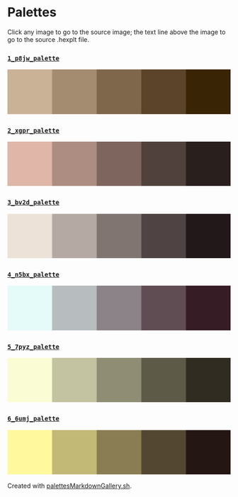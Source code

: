 # Palettes

Click any image to go to the source image; the text line above the image to go to the source .hexplt file.

### [`1_p8jw_palette`](1_p8jw_palette.hexplt)

[ ![1_p8jw_palette.png](1_p8jw_palette.png) ](1_p8jw_palette.png)

### [`2_xgpr_palette`](2_xgpr_palette.hexplt)

[ ![2_xgpr_palette.png](2_xgpr_palette.png) ](2_xgpr_palette.png)

### [`3_bv2d_palette`](3_bv2d_palette.hexplt)

[ ![3_bv2d_palette.png](3_bv2d_palette.png) ](3_bv2d_palette.png)

### [`4_n5bx_palette`](4_n5bx_palette.hexplt)

[ ![4_n5bx_palette.png](4_n5bx_palette.png) ](4_n5bx_palette.png)

### [`5_7pyz_palette`](5_7pyz_palette.hexplt)

[ ![5_7pyz_palette.png](5_7pyz_palette.png) ](5_7pyz_palette.png)

### [`6_6umj_palette`](6_6umj_palette.hexplt)

[ ![6_6umj_palette.png](6_6umj_palette.png) ](6_6umj_palette.png)

Created with [palettesMarkdownGallery.sh](https://github.com/earthbound19/_ebDev/blob/master/scripts/imgAndVideo/palettesMarkdownGallery.sh).